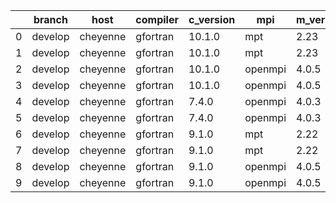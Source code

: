 |    | branch   | host     | compiler   | c_version   | mpi     | m_version   | o_g   | os    | build   |   u_pass |   u_fail |   s_pass |   s_fail |   e_pass |   e_fail |   nuopc_pass |   nuopc_fail | hash                                                                                                       | modified            |
|----|----------|----------|------------|-------------|---------|-------------|-------|-------|---------|----------|----------|----------|----------|----------|----------|--------------|--------------|------------------------------------------------------------------------------------------------------------|---------------------|
|  0 | develop  | cheyenne | gfortran   | 10.1.0      | mpt     | 2.23        | O     | Linux | Pass    |     8926 |        0 |       49 |        0 |       80 |        0 |           50 |            0 | [artifacts](https://github.com/esmf-org/esmf-test-artifacts/tree/6bc70faf8a3ff48451235861dbc4538cbc8f68a5) | 02/23/2022_14:36:01 |
|  1 | develop  | cheyenne | gfortran   | 10.1.0      | mpt     | 2.23        | g     | Linux | Pass    |     8926 |        0 |       49 |        0 |       80 |        0 |           50 |            0 | [artifacts](https://github.com/esmf-org/esmf-test-artifacts/tree/ccb1da8875e4137cd3c5978a61f2160deb75e53c) | 02/23/2022_14:36:01 |
|  2 | develop  | cheyenne | gfortran   | 10.1.0      | openmpi | 4.0.5       | O     | Linux | Pass    |     8926 |        0 |       49 |        0 |       80 |        0 |           50 |            0 | [artifacts](https://github.com/esmf-org/esmf-test-artifacts/tree/a5dcd20645aff9c0eaa4dcecd656f2b65d318e9b) | 02/23/2022_14:36:01 |
|  3 | develop  | cheyenne | gfortran   | 10.1.0      | openmpi | 4.0.5       | g     | Linux | Pass    |     8926 |        0 |       49 |        0 |       80 |        0 |           50 |            0 | [artifacts](https://github.com/esmf-org/esmf-test-artifacts/tree/80b5b2dff36dc2d789e5d07f7b9272d75607cfb5) | 02/23/2022_14:36:01 |
|  4 | develop  | cheyenne | gfortran   | 7.4.0       | openmpi | 4.0.3       | O     | Linux | Pass    |     8926 |        0 |       49 |        0 |       80 |        0 |           50 |            0 | [artifacts](https://github.com/esmf-org/esmf-test-artifacts/tree/83e93f909c67e4cd00c07802ecf6e2561528d1dc) | 02/23/2022_14:36:01 |
|  5 | develop  | cheyenne | gfortran   | 7.4.0       | openmpi | 4.0.3       | g     | Linux | Pass    |     8926 |        0 |       49 |        0 |       80 |        0 |           50 |            0 | [artifacts](https://github.com/esmf-org/esmf-test-artifacts/tree/ef27e9ebb629073c2128470dd54e55d9b8d6c2a5) | 02/23/2022_14:36:01 |
|  6 | develop  | cheyenne | gfortran   | 9.1.0       | mpt     | 2.22        | O     | Linux | Pass    |     8926 |        0 |       49 |        0 |       80 |        0 |           50 |            0 | [artifacts](https://github.com/esmf-org/esmf-test-artifacts/tree/e2daaff6fa2264226893c3f52f66e8573371fcbe) | 02/23/2022_14:36:01 |
|  7 | develop  | cheyenne | gfortran   | 9.1.0       | mpt     | 2.22        | g     | Linux | Pass    |     8926 |        0 |       49 |        0 |       80 |        0 |           50 |            0 | [artifacts](https://github.com/esmf-org/esmf-test-artifacts/tree/ba6a841f46e74ea21a3bf8fe6090709c775f2ea5) | 02/23/2022_14:36:01 |
|  8 | develop  | cheyenne | gfortran   | 9.1.0       | openmpi | 4.0.5       | O     | Linux | Pass    |     8926 |        0 |       49 |        0 |       80 |        0 |           50 |            0 | [artifacts](https://github.com/esmf-org/esmf-test-artifacts/tree/65a34bec6a5cd9ae404ba73b689c293e82197e05) | 02/23/2022_14:36:01 |
|  9 | develop  | cheyenne | gfortran   | 9.1.0       | openmpi | 4.0.5       | g     | Linux | Pass    |     8926 |        0 |       49 |        0 |       80 |        0 |           50 |            0 | [artifacts](https://github.com/esmf-org/esmf-test-artifacts/tree/170f3c7a4b51dbf146f9696e76c6996f2b3dc1cc) | 02/23/2022_14:36:01 |